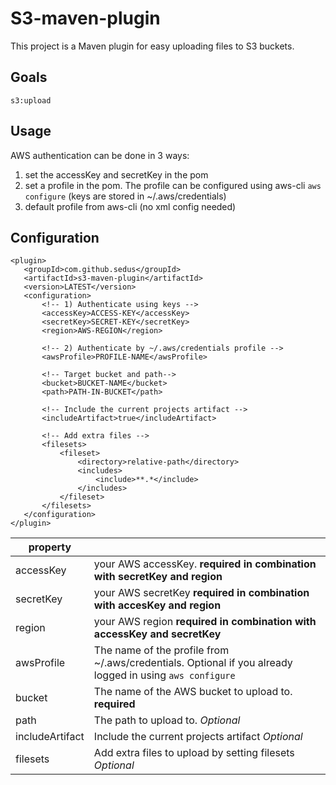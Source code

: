 # S3-maven-plugin

This project is a Maven plugin for easy uploading files to S3 buckets.

## Goals
``s3:upload``

## Usage
AWS authentication can be done in 3 ways:
1. set the accessKey and secretKey in the pom
2. set a profile in the pom. The profile can be configured using aws-cli ```aws configure``` (keys are stored in ~/.aws/credentials)
3. default profile from aws-cli (no xml config needed)

## Configuration

    <plugin>
       <groupId>com.github.sedus</groupId>
       <artifactId>s3-maven-plugin</artifactId>
       <version>LATEST</version>
       <configuration>
           <!-- 1) Authenticate using keys -->
           <accessKey>ACCESS-KEY</accessKey>
           <secretKey>SECRET-KEY</secretKey>
           <region>AWS-REGION</region>
    
           <!-- 2) Authenticate by ~/.aws/credentials profile -->
           <awsProfile>PROFILE-NAME</awsProfile>
    
           <!-- Target bucket and path-->
           <bucket>BUCKET-NAME</bucket>
           <path>PATH-IN-BUCKET</path>
    
           <!-- Include the current projects artifact -->
           <includeArtifact>true</includeArtifact>
           
           <!-- Add extra files -->
           <filesets>
               <fileset>
                   <directory>relative-path</directory>
                   <includes>
                       <include>**.*</include>
                   </includes>
               </fileset>
           </filesets>
       </configuration>
    </plugin>



| property        |                                          |
| --------------- | ---------------------------------------- |
| accessKey       | your AWS accessKey. **required in combination with secretKey and region** |
| secretKey       | your AWS secretKey **required in combination with accesKey and region** |
| region          | your AWS region **required in combination with accessKey and secretKey** |
| awsProfile      | The name of the profile from  ~/.aws/credentials. Optional if you already logged in using `aws configure` |
| bucket          | The name of the AWS bucket to upload to. **required** |
| path            | The path to upload to. *Optional*        |
| includeArtifact | Include the current projects artifact *Optional* |
| filesets        | Add extra files to upload by setting filesets *Optional* |


